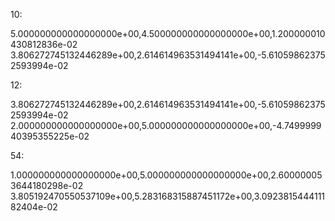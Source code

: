 10:

5.000000000000000000e+00,4.500000000000000000e+00,1.200000010430812836e-02
3.806272745132446289e+00,2.614614963531494141e+00,-5.610598623752593994e-02

12:

3.806272745132446289e+00,2.614614963531494141e+00,-5.610598623752593994e-02
2.000000000000000000e+00,5.000000000000000000e+00,-4.749999940395355225e-02

54:

1.000000000000000000e+00,5.000000000000000000e+00,2.600000053644180298e-02
3.805192470550537109e+00,5.283168315887451172e+00,3.092381544411182404e-02